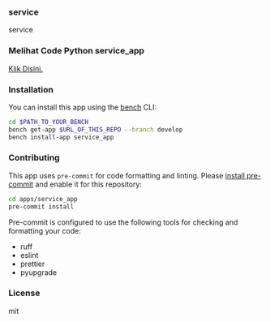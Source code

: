 ### service

service


### Melihat Code Python service_app
[Klik Disini.](https://github.com/KenkenOC/FOR-SOUNDBOX/tree/main/service_app/service_app/service)

### Installation

You can install this app using the [bench](https://github.com/frappe/bench) CLI:

```bash
cd $PATH_TO_YOUR_BENCH
bench get-app $URL_OF_THIS_REPO --branch develop
bench install-app service_app
```

### Contributing

This app uses `pre-commit` for code formatting and linting. Please [install pre-commit](https://pre-commit.com/#installation) and enable it for this repository:

```bash
cd apps/service_app
pre-commit install
```

Pre-commit is configured to use the following tools for checking and formatting your code:

- ruff
- eslint
- prettier
- pyupgrade

### License

mit
